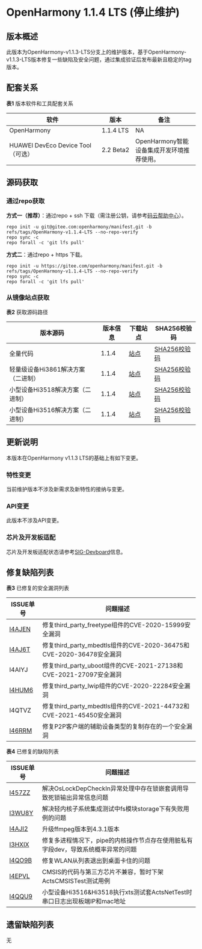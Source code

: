 # OpenHarmony 1.1.4 LTS (停止维护)

## 版本概述

此版本为OpenHarmony-v1.1.3-LTS分支上的维护版本，基于OpenHarmony-v1.1.3-LTS版本修复一些缺陷及安全问题，通过集成验证后发布最新且稳定的tag版本。


## 配套关系

**表1** 版本软件和工具配套关系

| 软件 | 版本 | 备注 |
| -------- | -------- | -------- |
| OpenHarmony | 1.1.4&nbsp;LTS | NA |
| HUAWEI&nbsp;DevEco&nbsp;Device&nbsp;Tool（可选） | 2.2&nbsp;Beta2 | OpenHarmony智能设备集成开发环境推荐使用。 |


## 源码获取


### 通过repo获取

**方式一（推荐）**：通过repo + ssh 下载（需注册公钥，请参考[码云帮助中心](https://gitee.com/help/articles/4191)）。

```
repo init -u git@gitee.com:openharmony/manifest.git -b refs/tags/OpenHarmony-v1.1.4-LTS --no-repo-verify
repo sync -c
repo forall -c 'git lfs pull'
```

**方式二**：通过repo + https 下载。

```
repo init -u https://gitee.com/openharmony/manifest.git -b refs/tags/OpenHarmony-v1.1.4-LTS --no-repo-verify
repo sync -c
repo forall -c 'git lfs pull'
```


### 从镜像站点获取

**表2** 获取源码路径

| 版本源码 | 版本信息 | 下载站点 | SHA256校验码 |
| -------- | -------- | -------- | -------- |
| 全量代码 | 1.1.4 | [站点](https://repo.huaweicloud.com/harmonyos/os/1.1.4/code-v1.1.4-LTS.tar.gz) | [SHA256校验码](https://repo.huaweicloud.com/harmonyos/os/1.1.4/code-v1.1.4-LTS.tar.gz.sha256) |
| 轻量级设备Hi3861解决方案（二进制） | 1.1.4 | [站点](https://repo.huaweicloud.com/harmonyos/os/1.1.4/wifiiot-1.1.4.tar.gz) | [SHA256校验码](https://repo.huaweicloud.com/harmonyos/os/1.1.4/wifiiot-1.1.4.tar.gz.sha256) |
| 小型设备Hi3518解决方案（二进制） | 1.1.4 | [站点](https://repo.huaweicloud.com/harmonyos/os/1.1.4/ipcamera_hi3518ev300-1.1.4.tar.gz) | [SHA256校验码](https://repo.huaweicloud.com/harmonyos/os/1.1.4/ipcamera_hi3518ev300-1.1.4.tar.gz.sha256) |
| 小型设备Hi3516解决方案（二进制） | 1.1.4 | [站点](https://repo.huaweicloud.com/harmonyos/os/1.1.4/ipcamera_hi3516dv300-1.1.4.tar.gz) | [SHA256校验码](https://repo.huaweicloud.com/harmonyos/os/1.1.4/ipcamera_hi3516dv300-1.1.4.tar.gz.sha256) |


## 更新说明

本版本在OpenHarmony v1.1.3 LTS的基础上有如下变更。


### 特性变更

当前维护版本不涉及新需求及新特性的接纳与变更。


### API变更

此版本不涉及API变更。


### 芯片及开发板适配

芯片及开发板适配状态请参考[SIG-Devboard](https://gitee.com/openharmony/community/blob/master/sig/sig_devboard/sig_devboard_cn.md)信息。


## 修复缺陷列表

**表3** 已修复的安全漏洞列表

| ISSUE单号 | 问题描述 |
| -------- | -------- |
| [I4AJEN](https://gitee.com/openharmony/third_party_freetype/issues/I4AJEN) | 修复third_party_freetype组件的CVE-2020-15999安全漏洞 |
| [I4AJ6T](https://gitee.com/openharmony/third_party_mbedtls/issues/I4AJ6T) | 修复third_party_mbedtls组件的CVE-2020-36475和CVE-2020-36478安全漏洞 |
| I4AIYJ | 修复third_party_uboot组件的CVE-2021-27138和CVE-2021-27097安全漏洞 |
| [I4HUM6](https://gitee.com/openharmony/third_party_lwip/issues/I4HUM6?from=project-issue) | 修复third_party_lwip组件的CVE-2020-22284安全漏洞 |
| I4QTVZ | 修复third_party_mbedtls组件的CVE-2021-44732和CVE-2021-45450安全漏洞 |
| [I46RRM](https://gitee.com/openharmony/third_party_wpa_supplicant/issues/I46RRM?from=project-issue) | 修复P2P客户端的辅助设备类型的复制存在的一个安全漏洞 |

**表4** 已修复的缺陷列表

| ISSUE单号 | 问题描述 |
| -------- | -------- |
| [I457ZZ](https://gitee.com/openharmony/kernel_liteos_a/issues/I457ZZ) | 解决OsLockDepCheckIn异常处理中存在锁嵌套调用导致死锁输出异常信息问题 |
| [I3WU8Y](https://gitee.com/openharmony/kernel_liteos_a/issues/I3WU8Y) | 解决轻内核子系统集成测试中fs模块storage下有失败用例的问题 |
| [I4AJI2](https://gitee.com/openharmony/device_hisilicon_third_party_ffmpeg/issues/I4AJI2) | 升级ffmpeg版本到4.3.1版本 |
| [I3HXIX](https://gitee.com/openharmony/third_party_NuttX/issues/I3HXIX?from=project-issue) | 修复多进程情况下，pipe的内核操作节点存在使用脏私有字段dev，导致系统概率异常的问题 |
| [I4QO9B](https://gitee.com/openharmony/communication_wifi_lite/issues/I4QO9B?from=project-issue) | 修复WLAN从列表退出到桌面卡住的问题 |
| [I4EPVL](https://gitee.com/openharmony/xts_acts/issues/I4EPVL?from=project-issue) | CMSIS的代码与第三方芯片不兼容，暂时下架ActsCMSISTest测试用例 |
| [I4QQU9](https://gitee.com/openharmony/xts_acts/issues/I4QQU9) | 小型设备Hi3516&amp;Hi3518执行xts测试套ActsNetTest时串口日志出现板端IP和mac地址 |


## 遗留缺陷列表

无
